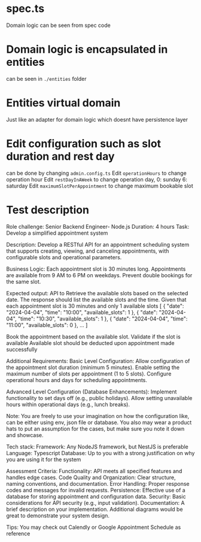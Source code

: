 # spec.ts
Domain logic can be seen from spec code

# Domain logic is encapsulated in entities
can be seen in `./entities` folder

# Entities virtual domain  
Just like an adapter for domain logic which doesnt have persistence layer

# Edit configuration such as slot duration and rest day
can be done by changing `admin.config.ts`
Edit `operationHours` to change operation hour
Edit `restDayInAWeek` to change operation day, 0: sunday 6: saturday
Edit `maximumSlotPerAppointment` to change maximum bookable slot


# Test description
Role challenge: Senior Backend Engineer- Node.js
Duration: 4 hours
Task: Develop a simplified appointment system

Description: 
Develop a RESTful API for an appointment scheduling system that supports creating, viewing, and canceling appointments, with configurable slots and operational parameters.


Business Logic:
Each appointment slot is 30 minutes long.
Appointments are available from 9 AM to 6 PM on weekdays.
Prevent double bookings for the same slot.

Expected output:
API to
Retrieve the available slots based on the selected date.
The response should list the available slots and the time. Given that each appointment slot is 30 minutes and only 1 available slots
[
   {
       "date": "2024-04-04",
       "time": "10:00",
       "available_slots": 1
   },
   {
       "date": "2024-04-04",
       "time": "10:30",
       "available_slots": 1
   },
   {
       "date": "2024-04-04",
       "time": "11:00",
       "available_slots": 0
   },
   ...
]

Book the appointment based on the available slot.
Validate if the slot is available
Available slot should be deducted upon appointment made successfully



Additional Requirements:
Basic Level Configuration:
Allow configuration of the appointment slot duration (minimum 5 minutes).
Enable setting the maximum number of slots per appointment (1 to 5 slots).
Configure operational hours and days for scheduling appointments.

Advanced Level Configuration (Database Enhancements):
Implement functionality to set days off (e.g., public holidays).
Allow setting unavailable hours within operational days (e.g., lunch breaks).

Note: You are freely to use your imagination on how the configuration like, can be either using env, json file or database. You also may wear a product hats to put an assumption for the cases, but make sure you note it down and showcase.


Tech stack:
Framework: Any NodeJS framework, but NestJS is preferable
Language: Typescript
Database: Up to you with a strong justification on why you are using it for the system

Assessment Criteria:
Functionality: API meets all specified features and handles edge cases.
Code Quality and Organization: Clear structure, naming conventions, and documentation.
Error Handling: Proper response codes and messages for invalid requests.
Persistence: Effective use of a database for storing appointment and configuration data.
Security: Basic considerations for API security (e.g., input validation).
Documentation: A brief description on your implementation. Additional diagrams would be great to demonstrate your system design.

Tips: You may check out Calendly or Google Appointment Schedule as reference
